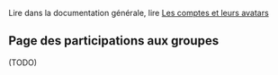 Lire dans la documentation générale, lire <a href="$$/appli/comptes.html" target="_blank">Les comptes et leurs avatars</a>

## Page des participations aux groupes
(TODO)
